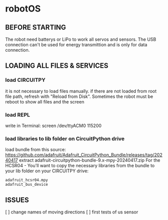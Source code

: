 # robotOS

## BEFORE STARTING

The robot need batterys or LiPo to work all servos and sensors. The USB connection can't be used 
for energy transmittion and is only for data connection.

## LOADING ALL FILES & SERVICES

### load CIRCUITPY
it is not necessary to load files manually. if there are not loaded from root file path, refresh with 
"Reload from Disk". Sometimes the robot must be reboot to show all files and the screen

### load REPL 
write in Terminal: 
screen /dev/ttyACM0 115200

### load libraries to lib folder on CircuitPython drive
load bundle from this source: https://github.com/adafruit/Adafruit_CircuitPython_Bundle/releases/tag/20240417
extract adafruit-circuitpython-bundle-9.x-mpy-20240417.zip 
For the HCSR04 - You'll want to copy the necessary libraries from the bundle to your lib folder on your CIRCUITPY drive:

    adafruit_hcsr04.mpy
    adafruit_bus_device

## ISSUES

[ ] change names of moving directions
[ ] first tests of us sensor 


